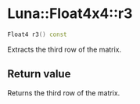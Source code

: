 # Luna::Float4x4::r3

```c++
Float4 r3() const
```

Extracts the third row of the matrix. 



## Return value
Returns the third row of the matrix. 

